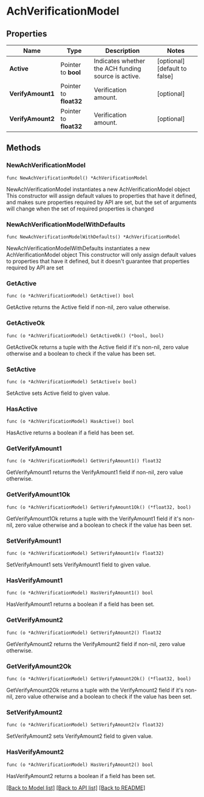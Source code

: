 # AchVerificationModel

## Properties

Name | Type | Description | Notes
------------ | ------------- | ------------- | -------------
**Active** | Pointer to **bool** | Indicates whether the ACH funding source is active. | [optional] [default to false]
**VerifyAmount1** | Pointer to **float32** | Verification amount. | [optional] 
**VerifyAmount2** | Pointer to **float32** | Verification amount. | [optional] 

## Methods

### NewAchVerificationModel

`func NewAchVerificationModel() *AchVerificationModel`

NewAchVerificationModel instantiates a new AchVerificationModel object
This constructor will assign default values to properties that have it defined,
and makes sure properties required by API are set, but the set of arguments
will change when the set of required properties is changed

### NewAchVerificationModelWithDefaults

`func NewAchVerificationModelWithDefaults() *AchVerificationModel`

NewAchVerificationModelWithDefaults instantiates a new AchVerificationModel object
This constructor will only assign default values to properties that have it defined,
but it doesn't guarantee that properties required by API are set

### GetActive

`func (o *AchVerificationModel) GetActive() bool`

GetActive returns the Active field if non-nil, zero value otherwise.

### GetActiveOk

`func (o *AchVerificationModel) GetActiveOk() (*bool, bool)`

GetActiveOk returns a tuple with the Active field if it's non-nil, zero value otherwise
and a boolean to check if the value has been set.

### SetActive

`func (o *AchVerificationModel) SetActive(v bool)`

SetActive sets Active field to given value.

### HasActive

`func (o *AchVerificationModel) HasActive() bool`

HasActive returns a boolean if a field has been set.

### GetVerifyAmount1

`func (o *AchVerificationModel) GetVerifyAmount1() float32`

GetVerifyAmount1 returns the VerifyAmount1 field if non-nil, zero value otherwise.

### GetVerifyAmount1Ok

`func (o *AchVerificationModel) GetVerifyAmount1Ok() (*float32, bool)`

GetVerifyAmount1Ok returns a tuple with the VerifyAmount1 field if it's non-nil, zero value otherwise
and a boolean to check if the value has been set.

### SetVerifyAmount1

`func (o *AchVerificationModel) SetVerifyAmount1(v float32)`

SetVerifyAmount1 sets VerifyAmount1 field to given value.

### HasVerifyAmount1

`func (o *AchVerificationModel) HasVerifyAmount1() bool`

HasVerifyAmount1 returns a boolean if a field has been set.

### GetVerifyAmount2

`func (o *AchVerificationModel) GetVerifyAmount2() float32`

GetVerifyAmount2 returns the VerifyAmount2 field if non-nil, zero value otherwise.

### GetVerifyAmount2Ok

`func (o *AchVerificationModel) GetVerifyAmount2Ok() (*float32, bool)`

GetVerifyAmount2Ok returns a tuple with the VerifyAmount2 field if it's non-nil, zero value otherwise
and a boolean to check if the value has been set.

### SetVerifyAmount2

`func (o *AchVerificationModel) SetVerifyAmount2(v float32)`

SetVerifyAmount2 sets VerifyAmount2 field to given value.

### HasVerifyAmount2

`func (o *AchVerificationModel) HasVerifyAmount2() bool`

HasVerifyAmount2 returns a boolean if a field has been set.


[[Back to Model list]](../README.md#documentation-for-models) [[Back to API list]](../README.md#documentation-for-api-endpoints) [[Back to README]](../README.md)


